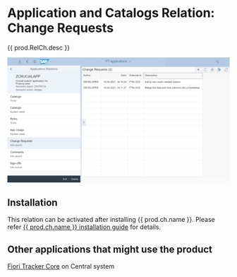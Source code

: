 # Application and Catalogs Relation: Change Requests

{{ prod.RelCh.desc }}

[![](res/ch.png)](res/ch.png)

## Installation
This relation can be activated after installing {{ prod.ch.name }}. Please refer [{{ prod.ch.name }} installation guide](../../ch/FPS01/inst.md) for details.

## Other applications that might use the product
[Fiori Tracker Core](../../core/SPS03/main.md) on Central system
